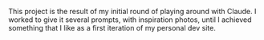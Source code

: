 This project is the result of my initial round of playing around with Claude. I worked to give it several prompts, with inspiration photos, until I achieved something that I like as a first iteration of my personal dev site.
